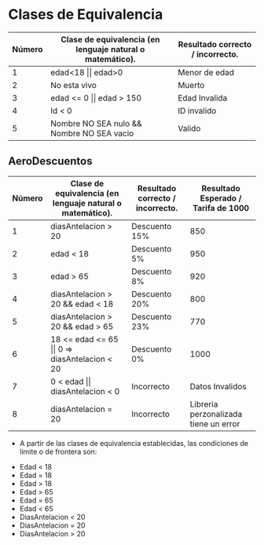 ﻿# Clases de Equivalencia

|  Número        |Clase de equivalencia (en lenguaje natural o matemático).|Resultado correcto / incorrecto.        |
|----------------|-----------------------------------|-----------------------------|
|1		 |edad<18 \|\| edad>0                |Menor de edad           	   |
|2               |No esta vivo		             |Muerto                       |
|3	         |edad <= 0 \|\| edad > 150            |Edad Invalida|
|4	         |Id < 0|ID invalido        |
|5	         |Nombre NO SEA nulo && Nombre NO SEA vacio |Valido|

## AeroDescuentos

|  Número        |Clase de equivalencia (en lenguaje natural o matemático).|Resultado correcto / incorrecto.        |Resultado Esperado / Tarifa de 1000|
|----------------|-----------------------------------|-----------------------------|-----------------------------|
|1		 |diasAntelacion > 20 |Descuento 15%           	   |850|
|2               |edad < 18 |Descuento 5%                       |950|
|3	         |edad > 65|Descuento 8%|920
|4	         |diasAntelacion > 20 && edad < 18|Descuento 20%       |800|
|5	         |diasAntelacion > 20 && edad > 65|Descuento 23%|770|
|6	         |18 <= edad <= 65 \|\| 0 => diasAntelacion < 20 |Descuento 0%|1000|
|7	         |0 < edad  \|\| diasAntelacion < 0  |Incorrecto|Datos Invalidos |
|8	         |diasAntelacion = 20  |Incorrecto|Libreria perzonalizada tiene un error |


* A partir de las clases de equivalencia establecidas, las condiciones de limite o de frontera son:
- Edad < 18
- Edad = 18
- Edad > 18
- Edad > 65
- Edad = 65
- Edad < 65
- DiasAntelacion < 20
- DiasAntelacion = 20
- DiasAntelacion > 20
